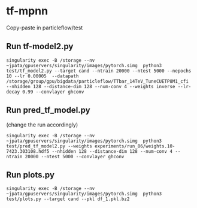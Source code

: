 # tf-mpnn

Copy-paste in particleflow/test

## Run tf-model2.py

```
singularity exec -B /storage --nv ~jpata/gpuservers/singularity/images/pytorch.simg  python3 test/tf_model2.py --target cand --ntrain 20000 --ntest 5000 --nepochs 10 --lr 0.00005  --datapath /storage/group/gpu/bigdata/particleflow/TTbar_14TeV_TuneCUETP8M1_cfi  --nhidden 128 --distance-dim 128 --num-conv 4 --weights inverse --lr-decay 0.99 --convlayer ghconv
```

## Run pred_tf_model.py

(change the run accordingly)
```
singularity exec -B /storage --nv ~jpata/gpuservers/singularity/images/pytorch.simg  python3 test/pred_tf_model2.py --weights experiments/run_86/weights.10-7423.303108.hdf5 --nhidden 128 --distance-dim 128 --num-conv 4 --ntrain 20000 --ntest 5000 --convlayer ghconv 

```
## Run plots.py

```
singularity exec -B /storage --nv ~jpata/gpuservers/singularity/images/pytorch.simg  python3 test/plots.py --target cand --pkl df_1.pkl.bz2
```
